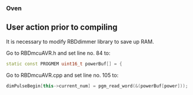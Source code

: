 ### Oven

## User action prior to compiling

It is necessary to modify RBDdimmer library to save up RAM.

Go to RBDmcuAVR.h and set line no. 84 to:
```c++
static const PROGMEM uint16_t powerBuf[] = {
```

Go to RBDmcuAVR.cpp and set line no. 105 to:
```c++
dimPulseBegin[this->current_num] = pgm_read_word(&(powerBuf[power]));
```